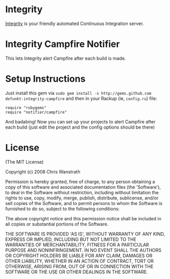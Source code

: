 Integrity
=========

[Integrity][] is your friendly automated Continuous Integration server.

Integrity Campfire Notifier
===========================

This lets Integrity alert Campfire after each build is made.

Setup Instructions
==================

Just install this gem via `sudo gem install -s http://gems.github.com 
defunkt-integrity-campfire` and then in your Rackup (ie, `config.ru`) file:

    require "rubygems"
    require "notifier/campfire"

And badabing! Now you can set up your projects to alert Campfire after
each build (just edit the project and the config options should be 
there)

License
=======

(The MIT License)

Copyright (c) 2008 Chris Wanstrath

Permission is hereby granted, free of charge, to any person obtaining
a copy of this software and associated documentation files (the
'Software'), to deal in the Software without restriction, including
without limitation the rights to use, copy, modify, merge, publish,
distribute, sublicense, and/or sell copies of the Software, and to
permit persons to whom the Software is furnished to do so, subject to
the following conditions:

The above copyright notice and this permission notice shall be
included in all copies or substantial portions of the Software.

THE SOFTWARE IS PROVIDED 'AS IS', WITHOUT WARRANTY OF ANY KIND,
EXPRESS OR IMPLIED, INCLUDING BUT NOT LIMITED TO THE WARRANTIES OF
MERCHANTABILITY, FITNESS FOR A PARTICULAR PURPOSE AND NONINFRINGEMENT.
IN NO EVENT SHALL THE AUTHORS OR COPYRIGHT HOLDERS BE LIABLE FOR ANY
CLAIM, DAMAGES OR OTHER LIABILITY, WHETHER IN AN ACTION OF CONTRACT,
TORT OR OTHERWISE, ARISING FROM, OUT OF OR IN CONNECTION WITH THE
SOFTWARE OR THE USE OR OTHER DEALINGS IN THE SOFTWARE.

[Integrity]: http://integrityapp.com
